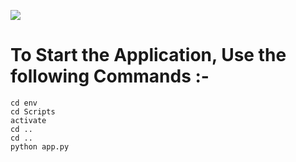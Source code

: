 ![](https://res.cloudinary.com/dnv3ztqf1/image/upload/v1606730036/Aakash_yadav_1_msbwrc.jpg)

# To Start the Application, Use the following Commands :-

    cd env
    cd Scripts
    activate
    cd ..
    cd ..
    python app.py
